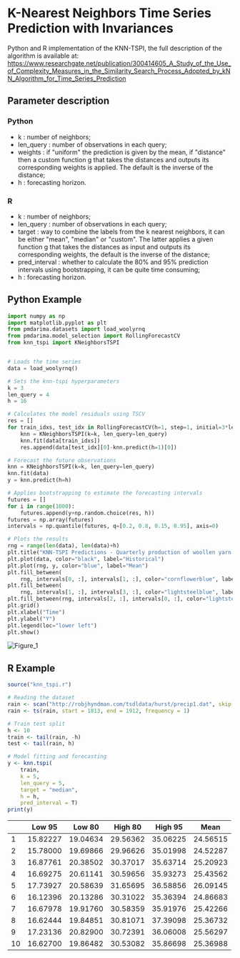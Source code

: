 # K-Nearest Neighbors Time Series Prediction with Invariances

Python and R implementation of the KNN-TSPI, the full description of the algorithm is available at: https://www.researchgate.net/publication/300414605_A_Study_of_the_Use_of_Complexity_Measures_in_the_Similarity_Search_Process_Adopted_by_kNN_Algorithm_for_Time_Series_Prediction

## Parameter description
### Python
- k : number of neighbors;
- len_query : number of observations in each query;
- weights : if "uniform" the prediction is given by the mean, if "distance" then a custom function g that takes the distances and outputs its corresponding weights is applied. The default is the inverse of the distance;
- h : forecasting horizon.
### R
- k : number of neighbors;
- len_query : number of observations in each query;
- target : way to combine the labels from the k nearest neighbors, it can be either "mean", "median" or "custom". The latter applies a given function g that takes the distances as input and outputs its corresponding weights, the default is the inverse of the distance;
- pred_interval : whether to calculate the 80% and 95% prediction intervals using bootstrapping, it can be quite time consuming;
- h : forecasting horizon.
 
## Python Example

```python
import numpy as np
import matplotlib.pyplot as plt
from pmdarima.datasets import load_woolyrnq
from pmdarima.model_selection import RollingForecastCV
from knn_tspi import KNeighborsTSPI


# Loads the time series
data = load_woolyrnq()

# Sets the knn-tspi hyperparameters
k = 3
len_query = 4
h = 16

# Calculates the model residuals using TSCV
res = []
for train_idxs, test_idx in RollingForecastCV(h=1, step=1, initial=3*len_query).split(data):
    knn = KNeighborsTSPI(k=k, len_query=len_query)
    knn.fit(data[train_idxs])
    res.append(data[test_idx][0]-knn.predict(h=1)[0])

# Forecast the future observations
knn = KNeighborsTSPI(k=k, len_query=len_query)
knn.fit(data)
y = knn.predict(h=h)

# Applies bootstrapping to estimate the forecasting intervals
futures = []
for i in range(1000):
    futures.append(y+np.random.choice(res, h))
futures = np.array(futures)
intervals = np.quantile(futures, q=[0.2, 0.8, 0.15, 0.95], axis=0)

# Plots the results
rng = range(len(data), len(data)+h)
plt.title("KNN-TSPI Predictions - Quarterly production of woollen yarn in Australia")
plt.plot(data, color="black", label="Historical")
plt.plot(rng, y, color="blue", label="Mean")
plt.fill_between(
    rng, intervals[0, :], intervals[1, :], color="cornflowerblue", label="80% confidence")
plt.fill_between(
    rng, intervals[1, :], intervals[3, :], color="lightsteelblue", label="95% confidence")
plt.fill_between(rng, intervals[2, :], intervals[0, :], color="lightsteelblue")
plt.grid()
plt.xlabel("Time")
plt.ylabel("Y")
plt.legend(loc="lower left")
plt.show()
```

![Figure_1](https://user-images.githubusercontent.com/56834802/108731205-186fc400-750b-11eb-97ab-32e739096c5a.png)

## R Example

```R
source("knn_tspi.r")

# Reading the dataset
rain <- scan("http://robjhyndman.com/tsdldata/hurst/precip1.dat", skip = 1)
rain <- ts(rain, start = 1813, end = 1912, frequency = 1)

# Train test split
h <- 10
train <- tail(rain, -h)
test <- tail(rain, h)

# Model fitting and forecasting
y <- knn.tspi(
    train, 
    k = 5, 
    len_query = 5, 
    target = "median", 
    h = h, 
    pred_interval = T)
print(y)
```
| | Low 95 | Low 80 | High 80 | High 95 | Mean |
|-|------|----|-----|-----|-----|
|1| 15.82227 | 19.04634 | 29.56362 | 35.06225 | 24.56515 |
|2| 15.78000 | 19.69866 | 29.96626 | 35.01998 | 24.52287 |
|3| 16.87761 | 20.38502 | 30.37017 | 35.63714 | 25.20923 |
|4| 16.69275 | 20.61141 | 30.59656 | 35.93273 | 25.43562 |
|5| 17.73927 | 20.58639 | 31.65695 | 36.58856 | 26.09145 |
|6| 16.12396 | 20.13286 | 30.31022 | 35.36394 | 24.86683 | 
|7| 16.67978 | 19.91760 | 30.58359 | 35.91976 | 25.42266 | 
|8| 16.62444 | 19.84851 | 30.81071 | 37.39098 | 25.36732 | 
|9| 17.23136 | 20.82900 | 30.72391 | 36.06008 | 25.56297 | 
|10| 16.62700 | 19.86482 | 30.53082 |35.86698 | 25.36988 | 

